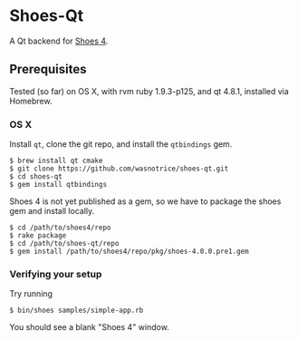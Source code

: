 # Shoes-Qt

A Qt backend for [Shoes 4](http://github.com/shoes/shoes4).

## Prerequisites

Tested (so far) on OS X, with rvm ruby 1.9.3-p125, and qt 4.8.1, installed via Homebrew.

### OS X


Install `qt`, clone the git repo, and install the `qtbindings` gem.

```
$ brew install qt cmake
$ git clone https://github.com/wasnotrice/shoes-qt.git
$ cd shoes-qt
$ gem install qtbindings
```

Shoes 4 is not yet published as a gem, so we have to package the shoes
gem and install locally.

```
$ cd /path/to/shoes4/repo
$ rake package
$ cd /path/to/shoes-qt/repo
$ gem install /path/to/shoes4/repo/pkg/shoes-4.0.0.pre1.gem
```

### Verifying your setup

Try running

    $ bin/shoes samples/simple-app.rb

You should see a blank "Shoes 4" window.
